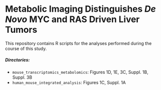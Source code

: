 # Metabolic Imaging Distinguishes *De Novo* MYC and RAS Driven Liver Tumors

This repository contains R scripts for the analyses performed during the course of this study.

##### Directories:
* `mouse_transcriptomics_metabolomics`: Figures 1D, 1E, 3C, Suppl. 1B, Suppl. 3B
* `human_mouse_integrated_analysis`: Figures 1C, Suppl. 1A
